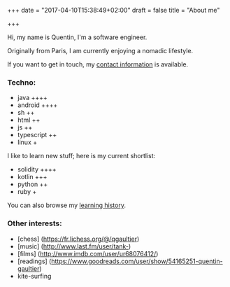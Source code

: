 +++
date = "2017-04-10T15:38:49+02:00"
draft = false
title = "About me"

+++

Hi, my name is Quentin, I'm a software engineer. 

Originally from Paris, I am currently enjoying a nomadic lifestyle. 

If you want to get in touch, my <a href="qaunt2/findme">contact information</a> is available.


### Techno:  

- java ++++
- android ++++
- sh ++
- html ++
- js ++
- typescript ++
- linux +

I like to learn new stuff; here is my current shortlist:   

- solidity ++++
- kotlin +++
- python ++
- ruby +


You can also browse my <a href="/learning" target="_blank">learning history</a>.

### Other interests:
- [chess] (https://fr.lichess.org/@/qgaultier)
- [music] (http://www.last.fm/user/tank-)
- [films] (http://www.imdb.com/user/ur68076412/)
- [readings] (https://www.goodreads.com/user/show/54165251-quentin-gaultier) 
- kite-surfing
